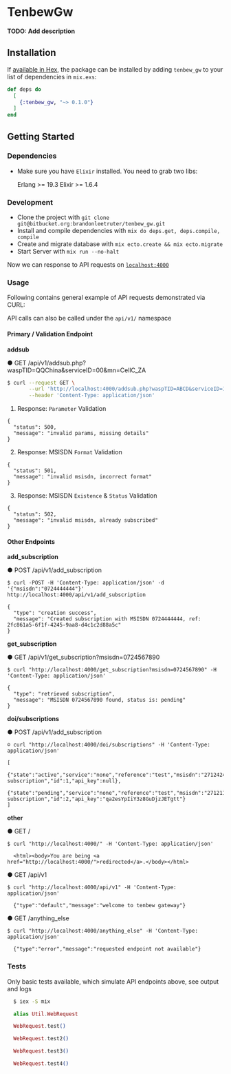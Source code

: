 # TenbewGw

**TODO: Add description**

## Installation

If [available in Hex](https://hex.pm/docs/publish), the package can be installed
by adding `tenbew_gw` to your list of dependencies in `mix.exs`:

```elixir
def deps do
  [
    {:tenbew_gw, "~> 0.1.0"}
  ]
end
```

## Getting Started

### Dependencies

  * Make sure you have `Elixir` installed. You need to grab two libs:

    Erlang >= 19.3
    Elixir >= 1.6.4

### Development

  * Clone the project with `git clone git@bitbucket.org:brandonleetruter/tenbew_gw.git`
  * Install and compile dependencies with `mix do deps.get, deps.compile, compile`
  * Create and migrate database with `mix ecto.create && mix ecto.migrate`
  * Start Server with `mix run --no-halt`

  Now we can response to API requests on [`localhost:4000`](http://localhost:4000)

### Usage

 Following contains general example of API requests demonstrated via CURL:

 API calls can also be called under the `api/v1/` namespace

#### Primary / Validation Endpoint

**addsub**

● GET /api/v1/addsub.php?waspTID=QQChina&serviceID=00&mn=CellC_ZA

```bash
$ curl --request GET \
       --url 'http://localhost:4000/addsub.php?waspTID=ABCD&serviceID=123&mn=CellC' \
       --header 'Content-Type: application/json'
```

1. Response: `Parameter` Validation

``` http
{
  "status": 500,
  "message": "invalid params, missing details"
}
```

2. Response: MSISDN `Format` Validation

``` http
{
  "status": 501,
  "message": "invalid msisdn, incorrect format"
}
```

3. Response: MSISDN `Existence` & `Status` Validation

``` http
{
  "status": 502,
  "message": "invalid msisdn, already subscribed"
}
```

#### Other Endpoints

**add_subscription**

● POST /api/v1/add_subscription

```shell
$ curl -POST -H 'Content-Type: application/json' -d '{"msisdn":"0724444444"}' http://localhost:4000/api/v1/add_subscription
```

``` http
{
  "type": "creation success",
  "message": "Created subscription with MSISDN 0724444444, ref: 2fc861a5-6f1f-4245-9aa8-d4c1c2d88a5c"
}
```

**get_subscription**

● GET /api/v1/get_subscription?msisdn=0724567890

```shell
$ curl "http://localhost:4000/get_subscription?msisdn=0724567890" -H 'Content-Type: application/json'
```

``` http
{
  "type": "retrieved subscription",
  "message": "MSISDN 0724567890 found, status is: pending"
}
```

**doi/subscriptions**

● POST /api/v1/add_subscription

```shell
☺ curl "http://localhost:4000/doi/subscriptions" -H 'Content-Type: application/json'
```

``` http
[
  {"state":"active","service":"none","reference":"test","msisdn":"27124247232","message":"first subscription","id":1,"api_key":null},
  {"state":"pending","service":"none","reference":"test","msisdn":"27121117232","message":"second subscription","id":2,"api_key":"qa2esYpIiY3z8GuDjzJETgtt"}
]
```

**other**

● GET /

```shell
$ curl "http://localhost:4000/" -H 'Content-Type: application/json'
```

``` http
  <html><body>You are being <a href="http://localhost:4000/">redirected</a>.</body></html>
```


● GET /api/v1

```shell
$ curl "http://localhost:4000/api/v1" -H 'Content-Type: application/json'
```

``` http
  {"type":"default","message":"welcome to tenbew gateway"}
```


● GET /anything_else

```shell
$ curl "http://localhost:4000/anything_else" -H 'Content-Type: application/json'
```

``` http
  {"type":"error","message":"requested endpoint not available"}
```

### Tests

Only basic tests available, which simulate API endpoints above, see output and logs

```bash
  $ iex -S mix
```

```elixir
  alias Util.WebRequest

  WebRequest.test()

  WebRequest.test2()

  WebRequest.test3()

  WebRequest.test4()
```
